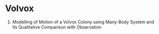 # Volvox

1. Modelling of Motion of a Volvox Colony using Many-Body System and Its
Qualitative Comparison with Observation

